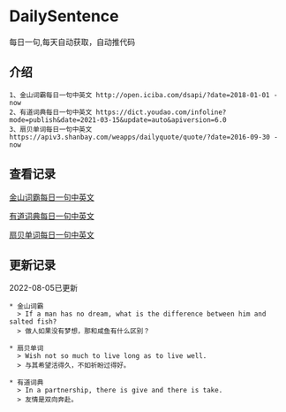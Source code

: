 # DailySentence

每日一句,每天自动获取，自动推代码

## 介绍

```
1、金山词霸每日一句中英文 http://open.iciba.com/dsapi/?date=2018-01-01 - now
2、有道词典每日一句中英文 https://dict.youdao.com/infoline?mode=publish&date=2021-03-15&update=auto&apiversion=6.0
3、扇贝单词每日一句中英文 https://apiv3.shanbay.com/weapps/dailyquote/quote/?date=2016-09-30 - now
```

## 查看记录

[金山词霸每日一句中英文](./data/iciba/)

[有道词典每日一句中英文](./data/youdao/)

[扇贝单词每日一句中英文](./data/shanbay/)

## 更新记录
2022-08-05已更新 
```
* 金山词霸
  > If a man has no dream, what is the difference between him and salted fish?
  > 做人如果没有梦想，那和咸鱼有什么区别？

* 扇贝单词
  > Wish not so much to live long as to live well.
  > 与其希望活得久，不如祈盼过得好。

* 有道词典
  > In a partnership, there is give and there is take.
  > 友情是双向奔赴。

```
